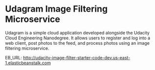 # Udagram Image Filtering Microservice

Udagram is a simple cloud application developed alongside the Udacity Cloud Engineering Nanodegree. It allows users to register and log into a web client, post photos to the feed, and process photos using an image filtering microservice.


EB_URL: http://udacity-image-filter-starter-code-dev.us-east-1.elasticbeanstalk.com
